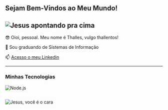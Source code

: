 ## Sejam Bem-Vindos ao Meu Mundo!

![Jesus apontando pra cima](https://c.tenor.com/H6Wa34pVmcIAAAAd/tenor.gif)
---

😎 Oioi, pessoal. Meu nome é Thalles, vulgo thallentos!

💬 Sou graduando de Sistemas de Informação

📫 [Acesso o meu Linkedin](https://www.linkedin.com/in/thalles-marques/)

---

### Minhas Tecnologias
![Node.js](https://cdn.jsdelivr.net/gh/devicons/devicon@latest/icons/nodejs/nodejs-plain-wordmark.svg)

<img>
                    

![Jesus, você é o cara](https://c.tenor.com/D6P7ayaAqY0AAAAd/tenor.gif)

<!--
**thallentos/thallentos** is a ✨ _special_ ✨ repository because its `README.md` (this file) appears on your GitHub profile.

Here are some ideas to get you started:

- 🔭 I’m currently working on ...
- 🌱 I’m currently learning ...
- 👯 I’m looking to collaborate on ...
- 🤔 I’m looking for help with ...
- 💬 Ask me about ...
- 📫 How to reach me: ...
- 😄 Pronouns: ...
- ⚡ Fun fact: ...
-->
